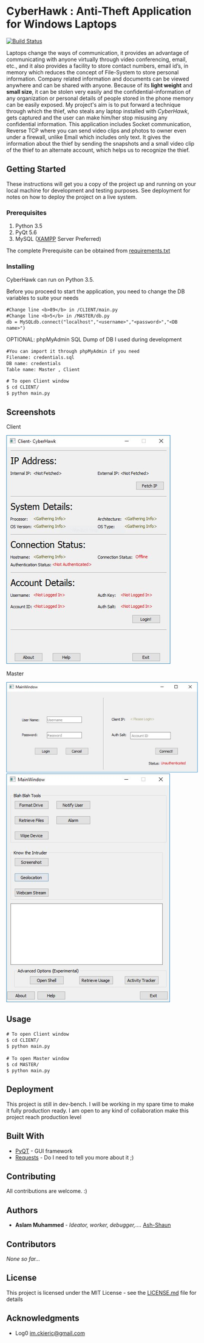# CyberHawk : Anti-Theft Application for Windows Laptops
[![Build Status](https://travis-ci.org/Ash-Shaun/CyberHawk.svg?branch=master)](https://travis-ci.org/Ash-Shaun/CyberHawk)

Laptops change the ways of communication, it provides an advantage of communicating with anyone virtually through video conferencing, email, etc., and it also provides a facility to store contact numbers, email id’s, in memory which reduces the concept of File-System to store personal information. Company related information and documents can be viewed anywhere and can be shared with anyone. Because of its <b>light weight</b> and <b>small size</b>, it can be stolen very easily and the confidential-information of any organization or personal details of people stored in the phone memory can be easily exposed. My project's aim is to put forward a technique through which the thief, who steals any laptop installed with <i>CyberHawk</i>, gets captured and the user can make him/her stop misusing any confidential information. This application includes Socket communication, Reverse TCP where you can send video clips and photos to  owner even under a firewall, unlike Email which includes only text. It gives the information about the thief by sending the snapshots and a small video clip of the thief to an alternate account, which helps us to recognize the thief.



## Getting Started

These instructions will get you a copy of the project up and running on your local machine for development and testing purposes. See deployment for notes on how to deploy the project on a live system.

### Prerequisites

1. Python 3.5
2. PyQt 5.6
3. MySQL ([XAMPP](https://www.apachefriends.org/download.html) Server Preferred)

The complete Prerequisite can be obtained from [requirements.txt](https://github.com/Ash-Shaun/CyberHawk/blob/master/requirements.txt)

### Installing

CyberHawk can run on Python 3.5. 

Before you proceed to start the application, you need to change the DB variables to suite your needs
```
#Change line <b>89</b> in /CLIENT/main.py
#Change line <b>5</b> in /MASTER/db.py
db = MySQLdb.connect("localhost","<username>","<password>","<DB name>")
```

OPTIONAL: phpMyAdmin SQL Dump of DB I used during development
```
#You can import it through phpMyAdmin if you need
Filename: credentials.sql
DB name: credentials
Table name: Master , Client
```

```
# To open Client window
$ cd CLIENT/
$ python main.py
```
## Screenshots

Client

![Client](https://raw.githubusercontent.com/Ash-Shaun/CyberHawk/master/client.JPG)

Master

![Master](https://raw.githubusercontent.com/Ash-Shaun/CyberHawk/master/Master.JPG)
![Master](https://raw.githubusercontent.com/Ash-Shaun/CyberHawk/master/master2.JPG)


## Usage

```
# To open Client window
$ cd CLIENT/
$ python main.py

# To open Master window
$ cd MASTER/
$ python main.py
```

## Deployment

This project is still in dev-bench. I will be working in my spare time to make it fully production ready. I am open to any kind of collaboration make this project reach production level 

## Built With

* [PyQT](https://riverbankcomputing.com/software/pyqt/intro) - GUI framework
* [Requests](https://docs.python-requests.org/) - Do I need to tell you more about it ;)

## Contributing

All contributions are welcome. :)

## Authors

* **Aslam Muhammed** - <i> Ideator, worker, debugger,.... </i> [Ash-Shaun](https://github.com/Ash-Shaun)

## Contributors

<i> None so far...</i>

## License

This project is licensed under the MIT License - see the [LICENSE.md](LICENSE.md) file for details

## Acknowledgments

* Log0 <im.ckieric@gmail.com>

